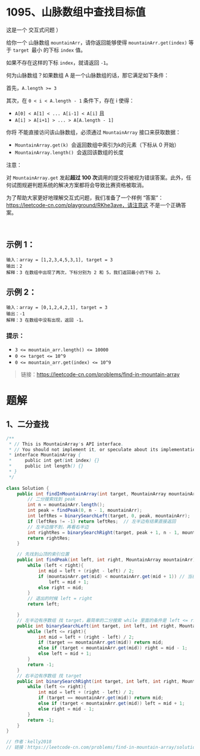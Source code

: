 # 1095、山脉数组中查找目标值
这是一个 交互式问题 ）

给你一个 山脉数组 `mountainArr`，请你返回能够使得 `mountainArr.get(index)` 等于 `target `最小 的下标 `index` 值。

如果不存在这样的下标 `index`，就请返回 `-1`。

何为山脉数组？如果数组 A 是一个山脉数组的话，那它满足如下条件：

首先，`A.length >= 3`

其次，在 `0 < i < A.length - 1` 条件下，存在 i 使得：

- `A[0] < A[1] < ... A[i-1] < A[i]` 且
- `A[i] > A[i+1] > ... > A[A.length - 1]`
 

你将 不能直接访问该山脉数组，必须通过 `MountainArray` 接口来获取数据：

- `MountainArray.get(k)`  会返回数组中索引为k的元素（下标从 0 开始）
- `MountainArray.length()`  会返回该数组的长度
 

注意：

对 `MountainArray.get` 发起**超过 100 次**调用的提交将被视为错误答案。此外，任何试图规避判题系统的解决方案都将会导致比赛资格被取消。

为了帮助大家更好地理解交互式问题，我们准备了一个样例 “答案”：https://leetcode-cn.com/playground/RKhe3ave，请注意这 不是一个正确答案。

 

## 示例 1：
```
输入：array = [1,2,3,4,5,3,1], target = 3
输出：2
解释：3 在数组中出现了两次，下标分别为 2 和 5，我们返回最小的下标 2。
```
## 示例 2：
```
输入：array = [0,1,2,4,2,1], target = 3
输出：-1
解释：3 在数组中没有出现，返回 -1。
```

### 提示：

- `3 <= mountain_arr.length() <= 10000`
- `0 <= target <= 10^9`
- `0 <= mountain_arr.get(index) <= 10^9`

> 链接：https://leetcode-cn.com/problems/find-in-mountain-array

# 题解
## 1、二分查找
```java
/**
 * // This is MountainArray's API interface.
 * // You should not implement it, or speculate about its implementation
 * interface MountainArray {
 *     public int get(int index) {}
 *     public int length() {}
 * }
 */
 
class Solution {
    public int findInMountainArray(int target, MountainArray mountainArr) {
        // 二分搜索找到 peak
        int n = mountainArr.length();
        int peak = findPeak(0, n - 1, mountainArr);
        int leftRes = binarySearchLeft(target, 0, peak, mountainArr);
        if (leftRes != -1) return leftRes;  // 左半边有结果直接返回
        // 左半边搜不到，再看右半边
        int rightRes = binarySearchRight(target, peak + 1, n - 1, mountainArr);
        return rightRes;
    }

    // 先找到山顶的索引位置
    public int findPeak(int left, int right, MountainArray mountainArr){
        while (left < right){
            int mid = left + (right - left) / 2;
            if (mountainArr.get(mid) < mountainArr.get(mid + 1)) // 当前 mid 比右边小，mid 一定不是 peak
                left = mid + 1;
            else right = mid;
        }
        // 退出的时候 left = right
        return left;

    }
    // 左半边有序数组 找 target，最简单的二分搜索 while 里面的条件是 left <= right
    public int binarySearchLeft(int target, int left, int right, MountainArray mountainArr){
        while (left <= right){
            int mid = left + (right - left) / 2;
            if (target == mountainArr.get(mid)) return mid;
            else if (target < mountainArr.get(mid)) right = mid - 1;
            else left = mid + 1;
        }
        return -1;
    }
    // 右半边有序数组 找 target
    public int binarySearchRight(int target, int left, int right, MountainArray mountainArr){
        while (left <= right){
            int mid = left + (right - left) / 2;
            if (target == mountainArr.get(mid)) return mid;
            else if (target < mountainArr.get(mid)) left = mid + 1;
            else right = mid - 1;
        }
        return -1;
    }
}

// 作者：kelly2018
// 链接：https://leetcode-cn.com/problems/find-in-mountain-array/solution/java-san-ci-er-fen-by-kelly2018/
```